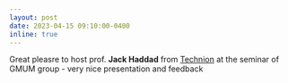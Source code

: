 ```yaml
---
layout: post
date: 2023-04-15 09:10:00-0400
inline: true
---
```


Great pleasre to host prof. **Jack Haddad** from [Technion](https://cee.technion.ac.il/en/members/haddad/) at the seminar of GMUM group - very nice presentation and feedback
